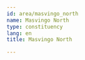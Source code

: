 ```yaml
---
id: area/masvingo_north
name: Masvingo North
type: constituency
lang: en
title: Masvingo North

---
```

